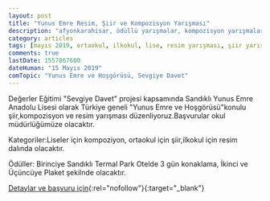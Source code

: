```yaml
---
layout: post
title: "Yunus Emre Resim, Şiir ve Kompozisyon Yarışması"
description: "afyonkarahisar, ödüllü yarışmalar, kompozisyon yarışmaları"
category: articles
tags: [mayıs 2019, ortaokul, ilkokul, lise, resim yarışması, şiir yarışması, kompozisyon yarışması]
comments: true
lastDate: 1557867600
dateHuman: "15 Mayıs 2019"
comTopic: "Yunus Emre ve Hoşgörüsü, Sevgiye Davet"
---
```


Değerler Eğitimi "Sevgiye Davet" projesi kapsamında Sandıklı Yunus Emre Anadolu Lisesi olarak Türkiye geneli "Yunus Emre ve Hoşgörüsü"konulu şiir,kompozisyon ve resim yarışması düzenliyoruz.Başvurular okul müdürlüğümüze olacaktır.

Kategoriler:Liseler için kompoziyon, ortaokul için şiir,ilkokul için resim dalında olacaktır.

Ödüller: Birinciye Sandıklı Termal Park Otelde 3 gün konaklama, İkinci ve Üçüncüye Plaket şekilnde olacaktır.

[Detaylar ve başvuru için](http://yegitek.meb.gov.tr/www/863-resim-siir-ve-kompozisyon-yarismasi-yunus-emre-anadolu-lisesi/icerik/2722?utm_source=edebiyatyarismalari.com&utm_medium=affiliate&utm_campaign=cpc){:rel="nofollow"}{:target="_blank"}
